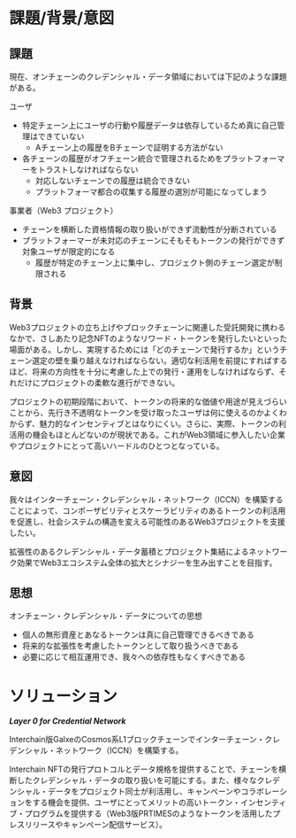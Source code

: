 # 課題/背景/意図

## 課題

現在、オンチェーンのクレデンシャル・データ領域においては下記のような課題がある。

ユーザ

- 特定チェーン上にユーザの行動や履歴データは依存しているため真に自己管理はできていない
  - Aチェーン上の履歴をBチェーンで証明する方法がない
- 各チェーンの履歴がオフチェーン統合で管理されるためをプラットフォーマーをトラストしなければならない
  - 対応しないチェーンでの履歴は統合できない
  - プラットフォーマ都合の収集する履歴の選別が可能になってしまう

事業者（Web3 プロジェクト）

- チェーンを横断した資格情報の取り扱いができず流動性が分断されている
- プラットフォーマーが未対応のチェーンにそもそもトークンの発行ができず対象ユーザが限定的になる
  - 履歴が特定のチェーン上に集中し、プロジェクト側のチェーン選定が制限される

## 背景

Web3プロジェクトの立ち上げやブロックチェーンに関連した受託開発に携わるなかで、さしあたり記念NFTのようなリワード・トークンを発行したいといった場面がある。しかし、実現するためには「どのチェーンで発行するか」というチェーン選定の壁を乗り越えなければならない。適切な利活用を前提にすればするほど、将来の方向性を十分に考慮した上での発行・運用をしなければならず、それだけにプロジェクトの柔軟な進行ができない。

プロジェクトの初期段階において、トークンの将来的な価値や用途が見えづらいことから、先行き不透明なトークンを受け取ったユーザは何に使えるのかよくわからず、魅力的なインセンティブとはなりにくい。さらに、実際、トークンの利活用の機会もほとんどないのが現状である。これがWeb3領域に参入したい企業やプロジェクトにとって高いハードルのひとつとなっている。

## 意図

我々はインターチェーン・クレデンシャル・ネットワーク（ICCN）を構築することによって、コンポーザビリティとスケーラビリティのあるトークンの利活用を促進し、社会システムの構造を変える可能性のあるWeb3プロジェクトを支援したい。

拡張性のあるクレデンシャル・データ蓄積とプロジェクト集結によるネットワーク効果でWeb3エコシステム全体の拡大とシナジーを生み出すことを目指す。

## 思想

オンチェーン・クレデンシャル・データについての思想

- 個人の無形資産とあなるトークンは真に自己管理できるべきである
- 将来的な拡張性を考慮したトークンとして取り扱うべきである
- 必要に応じて相互運用でき、我々への依存性もなくすべきである

# ソリューション

***Layer 0 for Credential Network***

Interchain版GalxeのCosmos系L1ブロックチェーンでインターチェーン・クレデンシャル・ネットワーク（ICCN）を構築する。

Interchain NFTの発行プロトコルとデータ規格を提供することで、チェーンを横断したクレデンシャル・データの取り扱いを可能にする。また、様々なクレデンシャル・データをプロジェクト同士が利活用し、キャンペーンやコラボレーションをする機会を提供、ユーザにとってメリットの高いトークン・インセンティブ・プログラムを提供する（Web3版PRTIMESのようなトークンを活用したプレスリリースやキャンペーン配信サービス）。